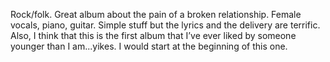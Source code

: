 Rock/folk. Great album about the pain of a broken relationship. Female vocals, piano, guitar. Simple stuff but the lyrics and the delivery are terrific. Also, I think that this is the first album that I’ve ever liked by someone younger than I am...yikes. I would start at the beginning of this one.
